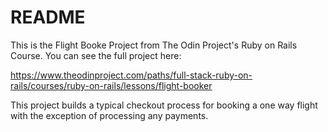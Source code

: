 # README

This is the Flight Booke Project from The Odin Project's Ruby on Rails Course. You can see the full project here:

https://www.theodinproject.com/paths/full-stack-ruby-on-rails/courses/ruby-on-rails/lessons/flight-booker

This project builds a typical checkout process for booking a one way flight with the exception of processing any payments.

